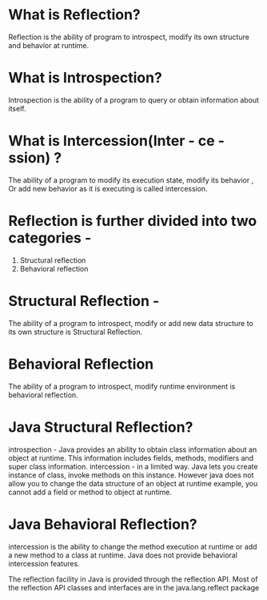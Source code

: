# What is Reflection?
  Reflection is the ability of program to introspect, modify its own structure and behavior at runtime.

# What is Introspection?
 Introspection is the ability of a program to query or obtain information about itself.

# What is Intercession(Inter - ce - ssion) ?
 The ability of a program to modify its execution state, modify its behavior , Or add new behavior as it is executing is called  intercession.  

# Reflection is further divided into two categories -
   1. Structural reflection
   2. Behavioral reflection

# Structural Reflection - 
 The ability of a program to introspect, modify or add new data structure to its own structure is Structural Reflection.

# Behavioral Reflection
 The ability of a program to introspect, modify  runtime environment is behavioral reflection.  

   
# Java Structural Reflection?
   introspection - Java provides an ability to obtain class information about an object at runtime. This information includes fields, methods, modifiers and super class information.
   intercession - in a limited way. Java lets you create instance of class, invoke methods on this instance. However java does not allow you to change the data structure of an object at runtime example, you cannot add a field or method to object at runtime.

# Java Behavioral Reflection?
   intercession is the ability to change the method execution at runtime or add a new method to a class at runtime. Java does not provide behavioral intercession features.

The reflection facility in Java is provided through the reflection API. Most of the reflection API classes and interfaces are in the java.lang.reflect package

      
